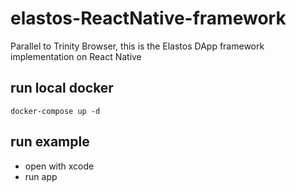 # elastos-ReactNative-framework
Parallel to Trinity Browser, this is the Elastos DApp framework implementation on React Native


## run local docker
```
docker-compose up -d
```

## run example
* open with xcode
* run app
